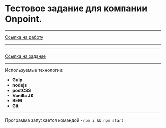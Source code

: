 # Тестовое задание для компании Onpoint.

<hr>

[Ссылка на работу](https://rewoop.github.io/onpoint-test/)

<hr>

<hr>

[Ссылка на задание](https://sergeyguns.github.io/onpoint-task/)

<hr>

Используемые технологии:

* **Gulp**
* **nodejs**
* **postCSS**
* **Vanilla JS**
* **BEM**
* **Git**

<hr>

Программа запускается командой - `npm i && npm start`.
